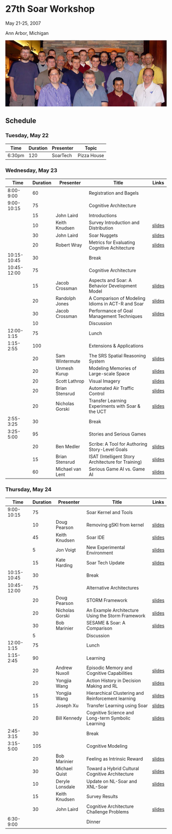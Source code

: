 # 27th Soar Workshop

May 21-25, 2007

Ann Arbor, Michigan

![Participant group photo](https://raw.githubusercontent.com/SoarGroup/website-downloads/main/workshops/27/27th.jpg)

## Schedule

### Tuesday, May 22

| Time | Duration | Presenter | Topic |
|------|----------|-----------|-------|
| 6:30pm | 120    | SoarTech  | Pizza House |

### Wednesday, May 23

| Time       | Duration | Presenter       | Title                                      | Links                                   |
|------------|----------|-----------------|--------------------------------------------|-----------------------------------------|
| 8:00-9:00  | 60       |                 | Registration and Bagels                    |                                         |
| 9:00-10:15 | 75       |                 | Cognitive Architecture                     |                                         |
|            | 15       | John Laird      | Introductions                              |                                         |
|            | 10       | Keith Knudsen   | Survey Introduction and Distribution       | [slides](https://raw.githubusercontent.com/SoarGroup/website-downloads/main/workshops/27/Knudsen1.pdf)                    |
|            | 30       | John Laird      | Soar Nuggets                               | [slides](https://raw.githubusercontent.com/SoarGroup/website-downloads/main/workshops/27/Laird1.pdf)                      |
|            | 20       | Robert Wray     | Metrics for Evaluating Cognitive Achitecture | [slides](https://raw.githubusercontent.com/SoarGroup/website-downloads/main/workshops/27/Wray.pdf)                       |
| 10:15-10:45 | 30      |                 | Break                                      |                                         |
| 10:45-12:00 | 75      |                 | Cognitive Architecture                     |                                         |
|            | 15       | Jacob Crossman  | Aspects and Soar: A Behavior Development Model | [slides](https://raw.githubusercontent.com/SoarGroup/website-downloads/main/workshops/27/Crossman1.pdf)                 |
|            | 20       | Randolph Jones  | A Comparison of Modeling Idioms in ACT-R and Soar | [slides](https://raw.githubusercontent.com/SoarGroup/website-downloads/main/workshops/27/Jones.pdf)                     |
|            | 30       | Jacob Crossman  | Performance of Goal Management Techniques  | [slides](https://raw.githubusercontent.com/SoarGroup/website-downloads/main/workshops/27/Crossman2.pdf)                  |
|            | 10       |                 | Discussion                                 |                                         |
| 12:00-1:15 | 75       |                 | Lunch                                      |                                         |
| 1:15-2:55  | 100      |                 | Extensions & Applications                  |                                         |
|            | 20       | Sam Wintermute  | The SRS Spatial Reasoning System           | [slides](https://raw.githubusercontent.com/SoarGroup/website-downloads/main/workshops/27/Wintermute.pdf)                 |
|            | 20       | Unmesh Kurup    | Modeling Memories of Large-scale Space     | [slides](https://raw.githubusercontent.com/SoarGroup/website-downloads/main/workshops/27/Kurup.pdf)                      |
|            | 20       | Scott Lathrop   | Visual Imagery                             | [slides](https://raw.githubusercontent.com/SoarGroup/website-downloads/main/workshops/27/Lathrop.pdf)                    |
|            | 20       | Brian Stensrud  | Automated Air Traffic Control              | [slides](https://raw.githubusercontent.com/SoarGroup/website-downloads/main/workshops/27/Stensrud1.pdf)                  |
|            | 20       | Nicholas Gorski | Transfer Learning Experiments with Soar & the UCT | [slides](https://raw.githubusercontent.com/SoarGroup/website-downloads/main/workshops/27/Gorski1.pdf)                  |
| 2:55-3:25  | 30       |                 | Break                                      |                                         |
| 3:25-5:00  | 95       |                 | Stories and Serious Games                  |                                         |
|            | 20       | Ben Medler      | Scribe: A Tool for Authoring Story-Level Goals | [slides](https://raw.githubusercontent.com/SoarGroup/website-downloads/main/workshops/27/Medler.pdf)                    |
|            | 15       | Brian Stensrud  | ISAT (Intelligent Story Architecture for Training) | [slides](https://raw.githubusercontent.com/SoarGroup/website-downloads/main/workshops/27/Stensrud2.pdf)                |
|            | 60       | Michael van Lent | Serious Game AI vs. Game AI                | [slides](https://raw.githubusercontent.com/SoarGroup/website-downloads/main/workshops/27/vanLent.pdf)                    |

### Thursday, May 24

| Time       | Duration | Presenter      | Title                                           | Links                                  |
|------------|----------|----------------|-------------------------------------------------|----------------------------------------|
| 9:00-10:15  | 75       |                | Soar Kernel and Tools                           |                                        |
|            | 10       | Doug Pearson   | Removing gSKI from kernel                       | [slides](https://raw.githubusercontent.com/SoarGroup/website-downloads/main/workshops/27/Pearson1.pdf)                   |
|            | 45       | Keith Knudsen  | Soar IDE                                        | [slides](https://raw.githubusercontent.com/SoarGroup/website-downloads/main/workshops/27/Knudsen2.pdf)                   |
|            | 5        | Jon Voigt      | New Experimental Environment                    | [slides](https://raw.githubusercontent.com/SoarGroup/website-downloads/main/workshops/27/Voigt.pdf)                      |
|            | 15       | Kate Harding   | Soar Tech Update                                | [slides](https://raw.githubusercontent.com/SoarGroup/website-downloads/main/workshops/27/Harding_Rosbe.pdf)              |
| 10:15-10:45 | 30       |                | Break                                           |                                        |
| 10:45-12:00 | 75       |                | Alternative Architectures                       |                                        |
|            | 20       | Doug Pearson   | STORM Framework                                 | [slides](https://raw.githubusercontent.com/SoarGroup/website-downloads/main/workshops/27/Pearson2.pdf)                   |
|            | 20       | Nicholas Gorski| An Example Architecture Using the Storm Framework| [slides](https://raw.githubusercontent.com/SoarGroup/website-downloads/main/workshops/27/Gorski2.pdf)                    |
|            | 30       | Bob Marinier   | SESAME & Soar: A Comparison                     | [slides](https://raw.githubusercontent.com/SoarGroup/website-downloads/main/workshops/27/Marinier1.pdf)                  |
|            | 5        |                | Discussion                                      |                                        |
| 12:00-1:15  | 75       |                | Lunch                                           |                                        |
| 1:15-2:45   | 90       |                | Learning                                        |                                        |
|            | 20       | Andrew Nuxoll  | Episodic Memory and Cognitive Capabilities      | [slides](https://raw.githubusercontent.com/SoarGroup/website-downloads/main/workshops/27/Nuxoll1.pdf)                    |
|            | 20       | Yongjia Wang   | Action History in Decision Making and RL        | [slides](https://raw.githubusercontent.com/SoarGroup/website-downloads/main/workshops/27/Wang1.pdf)                      |
|            | 15       | Yongjia Wang   | Hierarchical Clustering and Reinforcement learning| [slides](https://raw.githubusercontent.com/SoarGroup/website-downloads/main/workshops/27/Wang2.pdf)                      |
|            | 15       | Joseph Xu      | Transfer Learning using Soar                    | [slides](https://raw.githubusercontent.com/SoarGroup/website-downloads/main/workshops/27/Xu.pdf)                         |
|            | 20       | Bill Kennedy   | Cognitive Science and Long-term Symbolic Learning| [slides](https://raw.githubusercontent.com/SoarGroup/website-downloads/main/workshops/27/Kennedy.pdf)                    |
| 2:45-3:15   | 30       |                | Break                                           |                                        |
| 3:15-5:00   | 105      |                | Cognitive Modeling                              |                                        |
|            | 20       | Bob Marinier   | Feeling as Intrinsic Reward                     | [slides](https://raw.githubusercontent.com/SoarGroup/website-downloads/main/workshops/27/Marinier2.pdf)                  |
|            | 30       | Michael Quist  | Toward a Hybrid Cultural Cognitive Architecture | [slides](https://raw.githubusercontent.com/SoarGroup/website-downloads/main/workshops/27/Quist.pdf)                      |
|            | 10       | Deryle Lonsdale| Update on NL-Soar and XNL-Soar                  | [slides](https://raw.githubusercontent.com/SoarGroup/website-downloads/main/workshops/27/Lonsdale1.pdf)                  |
|            | 15       | Keith Knudsen  | Survey Results                                  |                                        |
|            | 30       | John Laird     | Cognitive Architecture Challenge Problems       | [slides](https://raw.githubusercontent.com/SoarGroup/website-downloads/main/workshops/27/Laird2.pdf)                     |
| 6:30-9:00   |          |                | Dinner                                          |                                        |
